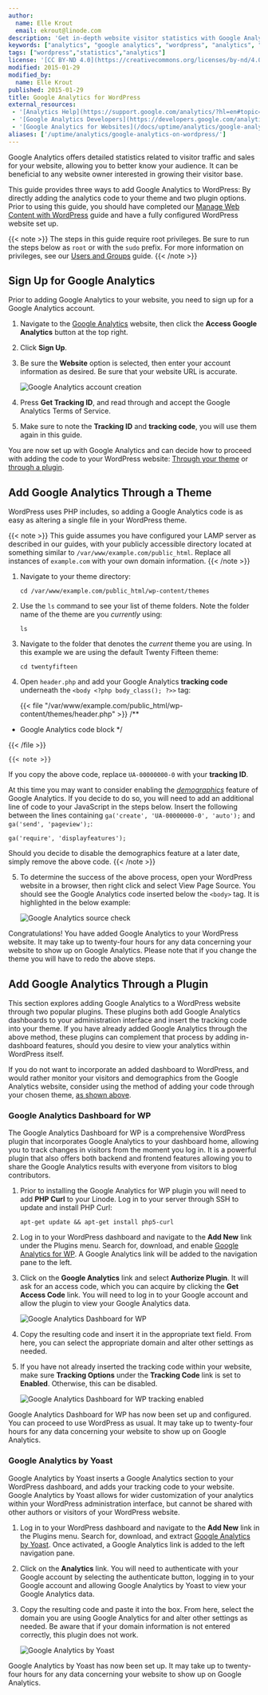 ```yaml
---
author:
  name: Elle Krout
  email: ekrout@linode.com
description: 'Get in-depth website visitor statistics with Google Analytics on your WordPress website.'
keywords: ["analytics", "google analytics", "wordpress", "analytics", "tracking", "statistics"]
tags: ["wordpress","statistics","analytics"]
license: '[CC BY-ND 4.0](https://creativecommons.org/licenses/by-nd/4.0)'
modified: 2015-01-29
modified_by:
  name: Elle Krout
published: 2015-01-29
title: Google Analytics for WordPress
external_resources:
 - '[Analytics Help](https://support.google.com/analytics/?hl=en#topic=3544906)'
 - '[Google Analytics Developers](https://developers.google.com/analytics/)'
 - '[Google Analytics for Websites](/docs/uptime/analytics/google-analytics-for-websites)'
aliases: ['/uptime/analytics/google-analytics-on-wordpress/']
---
```


Google Analytics offers detailed statistics related to visitor traffic and sales for your website, allowing you to better know your audience. It can be beneficial to any website owner interested in growing their visitor base.

This guide provides three ways to add Google Analytics to WordPress: By directly adding the analytics code to your theme and two plugin options. Prior to using this guide, you should have completed our [Manage Web Content with WordPress](/docs/websites/cms/manage-web-content-with-wordpress) guide and have a fully configured WordPress website set up.

{{< note >}}
The steps in this guide require root privileges. Be sure to run the steps below as `root` or with the `sudo` prefix. For more information on privileges, see our [Users and Groups](/docs/tools-reference/linux-users-and-groups) guide.
{{< /note >}}

## Sign Up for Google Analytics

Prior to adding Google Analytics to your website, you need to sign up for a Google Analytics account.

1.  Navigate to the [Google Analytics](http://www.google.com/analytics) website, then click the **Access Google Analytics** button at the top right.

2.  Click **Sign Up**.

3.  Be sure the **Website** option is selected, then enter your account information as desired. Be sure that your website URL is accurate.

    ![Google Analytics account creation](googleana-wordpress-signup.png)

4.  Press **Get Tracking ID**, and read through and accept the Google Analytics Terms of Service.

5.  Make sure to note the **Tracking ID** and **tracking code**, you will use them again in this guide.

You are now set up with Google Analytics and can decide how to proceed with adding the code to your WordPress website: [Through your theme](#add-google-analytics-through-a-theme) or [through a plugin](#add-google-analytics-through-a-plugin).

## Add Google Analytics Through a Theme

WordPress uses PHP includes, so adding a Google Analytics code is as easy as altering a single file in your WordPress theme.

{{< note >}}
This guide assumes you have configured your LAMP server as described in our guides, with your publicly accessible directory located at something similar to `/var/www/example.com/public_html`. Replace all instances of `example.com` with your own domain information.
{{< /note >}}

1.  Navigate to your theme directory:

        cd /var/www/example.com/public_html/wp-content/themes

2.  Use the `ls` command to see your list of theme folders. Note the folder name of the theme are you *currently* using:

        ls

3.  Navigate to the folder that denotes the *current* theme you are using. In this example we are using the default Twenty Fifteen theme:

        cd twentyfifteen

4.  Open `header.php` and add your Google Analytics **tracking code** underneath the `<body <?php body_class(); ?>>` tag:

    {{< file "/var/www/example.com/public_html/wp-content/themes/header.php" >}}
/**
 * Google Analytics code block
*/

<script>
 (function(i,s,o,g,r,a,m){i['GoogleAnalyticsObject']=r;i[r]=i[r]||function(){
 (i[r].q=i[r].q||[]).push(arguments)},i[r].l=1*new Date();a=s.createElement(o),
 m=s.getElementsByTagName(o)[0];a.async=1;a.src=g;m.parentNode.insertBefore(a,m)
 })(window,document,'script','//www.google-analytics.com/analytics.js','ga');

 ga('create', 'UA-00000000-0', 'auto');
 ga('send', 'pageview');

</script>

{{< /file >}}


    {{< note >}}
If you copy the above code, replace `UA-00000000-0` with your **tracking ID**.

At this time you may want to consider enabling the *[demographics](https://support.google.com/analytics/answer/2819948?hl=en)* feature of Google Analytics. If you decide to do so, you will need to add an additional line of code to your JavaScript in the steps below. Insert the following between the lines containing `ga('create', 'UA-00000000-0', 'auto');` and `ga('send', 'pageview');`:

    ga('require', 'displayfeatures');

Should you decide to disable the demographics feature at a later date, simply remove the above code.
{{< /note >}}

5.  To determine the success of the above process, open your WordPress website in a browser, then right click and select View Page Source. You should see the Google Analytics code inserted below the `<body>` tag. It is highlighted in the below example:

    ![Google Analytics source check](googleana-wordpress-source.png)

Congratulations! You have added Google Analytics to your WordPress website. It may take up to twenty-four hours for any data concerning your website to show up on Google Analytics. Please note that if you change the theme you will have to redo the above steps.

## Add Google Analytics Through a Plugin

This section explores adding Google Analytics to a WordPress website through two popular plugins. These plugins both add Google Analytics dashboards to your administration interface and insert the tracking code into your theme. If you have already added Google Analytics through the above method, these plugins can complement that process by adding in-dashboard features, should you desire to view your analytics within WordPress itself.

If you do not want to incorporate an added dashboard to WordPress, and would rather monitor your visitors and demographics from the Google Analytics website, consider using the method of adding your code through your chosen theme, [as shown above](#add-google-analytics-through-a-theme).

### Google Analytics Dashboard for WP

The Google Analytics Dashboard for WP is a comprehensive WordPress plugin that incorporates Google Analytics to your dashboard home, allowing you to track changes in visitors from the moment you log in. It is a powerful plugin that also offers both backend and frontend features allowing you to share the Google Analytics results with everyone from visitors to blog contributors.

1.  Prior to installing the Google Analytics for WP plugin you will need to add **PHP Curl** to your Linode. Log in to your server through SSH to update and install PHP Curl:

        apt-get update && apt-get install php5-curl

2.  Log in to your WordPress dashboard and navigate to the **Add New** link under the Plugins menu. Search for, download, and enable [Google Analytics for WP](https://wordpress.org/plugins/google-analytics-dashboard-for-wp/). A Google Analytics link will be added to the navigation pane to the left.

3. Click on the **Google Analytics** link and select **Authorize Plugin**. It will ask for an access code, which you can acquire by clicking the **Get Access Code** link. You will need to log in to your Google account and allow the plugin to view your Google Analytics data.

    ![Google Analytics Dashboard for WP](googleana-wordpress-forwp1.png)

4.  Copy the resulting code and insert it in the appropriate text field. From here, you can select the appropriate domain and alter other settings as needed.

5.  If you have not already inserted the tracking code within your website, make sure **Tracking Options** under the **Tracking Code** link is set to **Enabled**. Otherwise, this can be disabled.

    ![Google Analytics Dashboard for WP tracking enabled](googleana-wordpress-forwp2.png)

Google Analytics Dashboard for WP has now been set up and configured. You can proceed to use WordPress as usual. It may take up to twenty-four hours for any data concerning your website to show up on Google Analytics.


### Google Analytics by Yoast

Google Analytics by Yoast inserts a Google Analytics section to your WordPress dashboard, and adds your tracking code to your website. Google Analytics by Yoast allows for wider customization of your analytics within your WordPress administration interface, but cannot be shared with other authors or visitors of your WordPress website.

1.  Log in to your WordPress dashboard and navigate to the **Add New** link in the Plugins menu. Search for, download, and extract [Google Analytics by Yoast](https://wordpress.org/plugins/google-analytics-for-wordpress/). Once activated, a Google Analytics link is added to the left navigation pane.

2.  Click on the **Analytics** link. You will need to authenticate with your Google account by selecting the authenticate button, logging in to your Google account and allowing Google Analytics by Yoast to view your Google Analytics data.

3.  Copy the resulting code and paste it into the box. From here, select the domain you are using Google Analytics for and alter other settings as needed. Be aware that if your domain information is not entered correctly, this plugin does not work.

    ![Google Analytics by Yoast](googleana-wordpress-yoast.png)

Google Analytics by Yoast has now been set up. It may take up to twenty-four hours for any data concerning your website to show up on Google Analytics.

